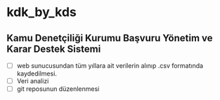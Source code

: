 # kdk_by_kds

## Kamu Denetçiliği Kurumu Başvuru Yönetim ve Karar Destek Sistemi

- [ ] web sunucusundan tüm yıllara ait verilerin alınıp .csv formatında kaydedilmesi.  
- [ ] Veri analizi  
- [ ] git reposunun düzenlenmesi  

